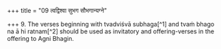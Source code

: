 +++
title = "09 त्वद्विश्वा सुभग सौभगान्यग्ने"

+++
9. The verses beginning with tvadviśvā subhaga[^1] and tvaṁ bhago na ā hi ratnam[^2] should be used as invitatory and offering-verses in the offering to Agni Bhagin.  


[^1-2]: R̥V VI. 13.1-2.

